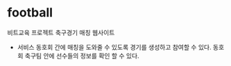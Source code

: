 # football
비트교육 프로젝트 축구경기 매칭 웹사이트

- 서비스
동호회 간에 매칭을 도와줄 수 있도록 경기를 생성하고 참여할 수 있다.
동호회 축구팀 안에 선수들의 정보를 확인 할 수 있다.
